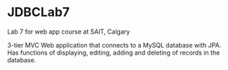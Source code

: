 # JDBCLab7
Lab 7 for web app course at SAIT, Calgary

3-tier MVC Web application that connects to a MySQL database with JPA. Has functions of displaying, editing, adding and deleting of records in the database.
